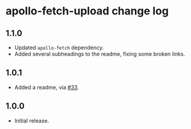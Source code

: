 # apollo-fetch-upload change log

## 1.1.0

- Updated `apollo-fetch` dependency.
- Added several subheadings to the readme, fixing some broken links.

## 1.0.1

- Added a readme, via [#33](https://github.com/apollographql/apollo-fetch/pull/33).

## 1.0.0

- Initial release.
